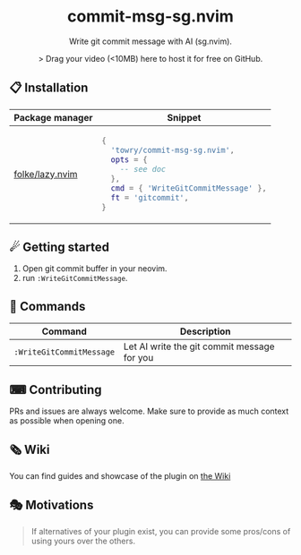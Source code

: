 <p align="center">
  <h1 align="center">commit-msg-sg.nvim</h2>
</p>

<p align="center">
Write git commit message with AI (sg.nvim).
</p>

<div align="center">
    > Drag your video (<10MB) here to host it for free on GitHub.
</div>

## 📋 Installation

<div align="center">
<table>
<thead>
<tr>
<th>Package manager</th>
<th>
Snippet
</th>
</tr>
</thead>
<tbody>
<tr>
<td>

[folke/lazy.nvim](https://github.com/folke/lazy.nvim)

</td>
<td>

```lua
{
  'towry/commit-msg-sg.nvim',
  opts = {
    -- see doc
  },
  cmd = { 'WriteGitCommitMessage' },
  ft = 'gitcommit',
}
```

</td>
</tr>
</tbody>
</table>
</div>

## ☄ Getting started

1. Open git commit buffer in your neovim.
2. run `:WriteGitCommitMessage`.

## 🧰 Commands

| Command                  | Description                                 |
| ------------------------ | ------------------------------------------- |
| `:WriteGitCommitMessage` | Let AI write the git commit message for you |

## ⌨ Contributing

PRs and issues are always welcome. Make sure to provide as much context as possible when opening one.

## 🗞 Wiki

You can find guides and showcase of the plugin on [the Wiki](https://github.com/towry/commit-msg-sg.nvim/wiki)

## 🎭 Motivations

> If alternatives of your plugin exist, you can provide some pros/cons of using yours over the others.
